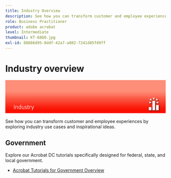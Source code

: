 ```yaml
---
title: Industry Overview
description: See how you can transform customer and employee experiences by exploring industry use cases and inspirational ideas
role: Business Practitioner
product: adobe acrobat
level: Intermediate
thumbnail: KT-6860.jpg
exl-id: 08886d95-8ddf-42a7-a802-7241d85fd9ff
---
```

# Industry overview

![Acrobat Industry Image](../assets/Hero-Industry.png)

See how you can transform customer and employee experiences by exploring industry use cases and inspirational ideas.

## Government

Explore our Acrobat DC tutorials specifically designed for federal, state, and local government.

* [Acrobat Tutorials for Government Overview](gov/gov-overview.md)
